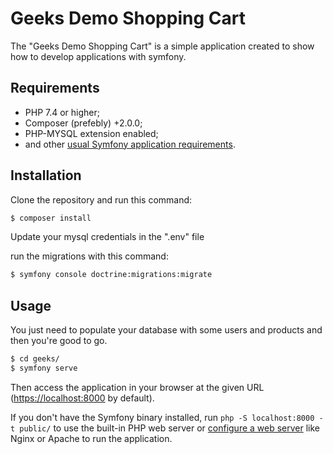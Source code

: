 Geeks Demo Shopping Cart
========================

The "Geeks Demo Shopping Cart" is a simple application created to show how to develop applications with symfony.

Requirements
------------
  * PHP 7.4 or higher;
  * Composer (prefebly) +2.0.0;
  * PHP-MYSQL extension enabled;
  * and other [usual Symfony application requirements][2].


Installation
------------

Clone the repository and run this command:

```bash
$ composer install
```

Update your mysql credentials in the ".env" file

run the migrations with this command:

```bash
$ symfony console doctrine:migrations:migrate
```


Usage
-----

You just need to populate your database with some users and products and then you're good to go.

```bash
$ cd geeks/
$ symfony serve
```

Then access the application in your browser at the given URL (<https://localhost:8000> by default).

If you don't have the Symfony binary installed, run `php -S localhost:8000 -t public/`
to use the built-in PHP web server or [configure a web server][3] like Nginx or
Apache to run the application.


[2]: https://symfony.com/doc/current/reference/requirements.html
[3]: https://symfony.com/doc/current/cookbook/configuration/web_server_configuration.html
[4]: https://symfony.com/download